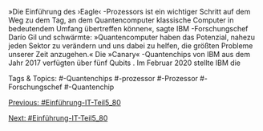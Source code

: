 »Die Einführung des ›Eagle‹ -Prozessors ist ein wichtiger Schritt auf dem Weg zu dem Tag, an dem 
Quantencomputer klassische Computer in bedeutendem Umfang übertreffen können«, sagte IBM -Forschungschef Darío 
Gil und schwärmte: »Quantencomputer haben das Potenzial, nahezu jeden Sektor zu verändern und uns dabei zu 
helfen, die größten Probleme unserer Zeit anzugehen.«
Die »Canary« -Quantenchips von IBM aus dem Jahr 2017 verfügten über fünf Qubits . Im Februar 2020 stellte IBM die 

   Tags & Topics:
   #-Quantenchips
   #-prozessor
   #-Prozessor
   #-Forschungschef
   #-Quantenchip

[Previous: #Einführung-IT-Teil5_80](Einführung-IT-Teil5_80.md)

[Next: #Einführung-IT-Teil5_80](Einführung-IT-Teil5_80.md)